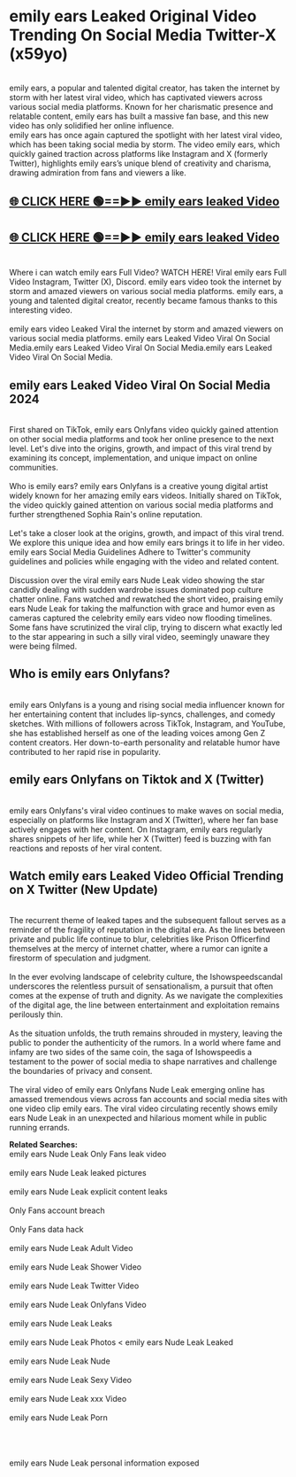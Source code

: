 # emily ears Leaked Original Video Trending On Social Media Twitter-X (x59yo)

<br>
emily ears, a popular and talented digital creator, has taken the internet by storm with her latest viral video, which has captivated viewers across various social media platforms. Known for her charismatic presence and relatable content, emily ears has built a massive fan base, and this new video has only solidified her online influence.
<br>
emily ears has once again captured the spotlight with her latest viral video, which has been taking social media by storm. The video emily ears, which quickly gained traction across platforms like Instagram and X (formerly Twitter), highlights emily ears’s unique blend of creativity and charisma, drawing admiration from fans and viewers a like.
<br>

## [🌐 CLICK HERE 🟢==►►  emily ears leaked Video ](https://onlyclips.site?title=emily_ears&ref=git)

## [🌐 CLICK HERE 🟢==►►  emily ears leaked Video ](https://onlyclips.site?title=emily_ears&ref=git)



<br>
Where i can watch emily ears Full Video? WATCH HERE! Viral emily ears Full Video Instagram, Twitter (X), Discord. emily ears video took the internet by storm and amazed viewers on various social media platforms. emily ears, a young and talented digital creator, recently became famous thanks to this interesting video.
<br><br>
emily ears video Leaked Viral the internet by storm and amazed viewers on various social media platforms. emily ears Leaked Video Viral On Social Media.emily ears Leaked Video Viral On Social Media.emily ears Leaked Video Viral On Social Media.
<br>

<h2>emily ears Leaked Video Viral On Social Media 2024</h2>
<br>
First shared on TikTok, emily ears Onlyfans video quickly gained attention on other social media platforms and took her online presence to the next level. Let's dive into the origins, growth, and impact of this viral trend by examining its concept, implementation, and unique impact on online communities.
<br><br>
Who is emily ears? emily ears Onlyfans is a creative young digital artist widely known for her amazing emily ears videos. Initially shared on TikTok, the video quickly gained attention on various social media platforms and further strengthened Sophia Rain's online reputation.
<br><br>
Let's take a closer look at the origins, growth, and impact of this viral trend. We explore this unique idea and how emily ears brings it to life in her video. emily ears Social Media Guidelines Adhere to Twitter's community guidelines and policies while engaging with the video and related content.
<br><br>
Discussion over the viral emily ears Nude Leak video showing the star candidly dealing with sudden wardrobe issues dominated pop culture chatter online. Fans watched and rewatched the short video, praising emily ears Nude Leak for taking the malfunction with grace and humor even as cameras captured the celebrity emily ears video now flooding timelines. Some fans have scrutinized the viral clip, trying to discern what exactly led to the star appearing in such a silly viral video, seemingly unaware they were being filmed.
<br>

<h2>Who is emily ears Onlyfans?</h2>
<br>
emily ears Onlyfans is a young and rising social media influencer known for her entertaining content that includes lip-syncs, challenges, and comedy sketches. With millions of followers across TikTok, Instagram, and YouTube, she has established herself as one of the leading voices among Gen Z content creators. Her down-to-earth personality and relatable humor have contributed to her rapid rise in popularity.
<br>
<h2>emily ears Onlyfans on Tiktok and X (Twitter)</h2>
<br>
emily ears Onlyfans's viral video continues to make waves on social media, especially on platforms like Instagram and X (Twitter), where her fan base actively engages with her content. On Instagram, emily ears regularly shares snippets of her life, while her X (Twitter) feed is buzzing with fan reactions and reposts of her viral content.
<br>
<h2>Watch emily ears Leaked Video Official Trending on X Twitter (New Update)</h2>
<br>
The recurrent theme of leaked tapes and the subsequent fallout serves as a reminder of the fragility of reputation in the digital era. As the lines between private and public life continue to blur, celebrities like Prison Officerfind themselves at the mercy of internet chatter, where a rumor can ignite a firestorm of speculation and judgment.
<br><br>
In the ever evolving landscape of celebrity culture, the Ishowspeedscandal underscores the relentless pursuit of sensationalism, a pursuit that often comes at the expense of truth and dignity. As we navigate the complexities of the digital age, the line between entertainment and exploitation remains perilously thin.
<br><br>
As the situation unfolds, the truth remains shrouded in mystery, leaving the public to ponder the authenticity of the rumors. In a world where fame and infamy are two sides of the same coin, the saga of Ishowspeedis a testament to the power of social media to shape narratives and challenge the boundaries of privacy and consent.
<br><br>
The viral video of emily ears Onlyfans Nude Leak emerging online has amassed tremendous views across fan accounts and social media sites with one video clip emily ears. The viral video circulating recently shows emily ears Nude Leak in an unexpected and hilarious moment while in public running errands.
<br>

<strong>Related Searches:</strong>
<br>
emily ears Nude Leak Only Fans leak video
<br><br>
emily ears Nude Leak leaked pictures
<br><br>
emily ears Nude Leak explicit content leaks
<br><br>
Only Fans account breach
<br><br>
Only Fans data hack
<br><br>
emily ears Nude Leak Adult Video
<br><br>
emily ears Nude Leak Shower Video
<br><br>
emily ears Nude Leak Twitter Video
<br><br>
emily ears Nude Leak Onlyfans Video
<br><br>
emily ears Nude Leak Leaks
<br><br>
emily ears Nude Leak Photos
<
emily ears Nude Leak Leaked
<br><br>
emily ears Nude Leak Nude
<br><br>
emily ears Nude Leak Sexy Video
<br><br>
emily ears Nude Leak xxx Video
<br><br>
emily ears Nude Leak Porn
<br><br>

<br><br>
emily ears Nude Leak personal information exposed